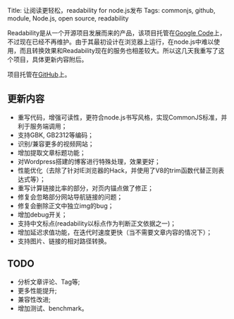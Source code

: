 Title: 让阅读更轻松，readability for node.js发布
Tags: commonjs, github, module, Node.js, open source, readability

Readability是从一个开源项目发展而来的产品，该项目托管在<a href="http://code.google.com/p/arc90labs-readability/" target="_blank">Google Code</a>上，不过现在已经不再维护。由于其最初设计在浏览器上运行，在node.js中难以使用，而且转换效果和Readability现在的服务也相差较大。所以这几天我重写了这个项目，具体更新内容附后。

项目托管在<a href="https://github.com/luin/node-readability" target="_blank">GitHub</a>上。

<!-- more -->

## 更新内容
* 重写代码，增强可读性，更符合node.js书写风格，实现CommonJS标准，并利于服务端调用；
* 支持GBK, GB2312等编码；
* 识别/兼容更多的视频网站；
* 增加提取文章标题功能；
* 对Wordpress搭建的博客进行特殊处理，效果更好；
* 性能优化（去除了针对IE浏览器的Hack，并使用了V8的trim函数代替正则表达式等）；
* 重写计算链接比率的部分，对页内锚点做了修正；
* 修复会忽略部分网站导航链接的问题；
* 修复会删除正文中独立img的bug；
* 增加debug开关；
* 支持中文标点(readability以标点作为判断正文依据之一)；
* 增加延迟求值功能，在迭代时速度更快（当不需要文章内容的情况下）；
* 支持图片、链接的相对路径转换。

## TODO
* 分析文章评论、Tag等;
* 更多性能提升;
* 兼容性改进;
* 增加测试、benchmark。
